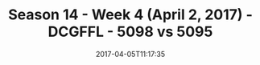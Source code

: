 ---
title: Season 14 - Week 4 (April 2, 2017) - DCGFFL - 5098 vs 5095
teams_score:
- team: 5098
  score:
- team: 5095
  score: 12
mvp: Garbage & Scott C
game-ball: RJ & Levert
season: 14
week: 4
date: '2017-04-05T11:17:35'
pageid: season-14-week-4-april-2-2017-5098-vs-5095
---